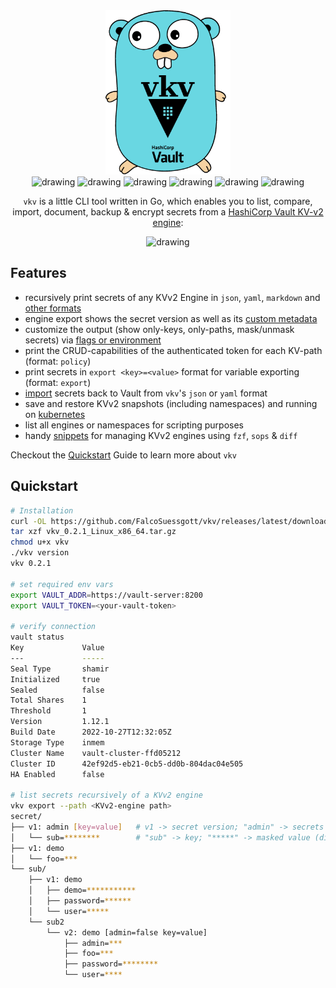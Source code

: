 <div align="center">
<img src="https://raw.githubusercontent.com/FalcoSuessgott/vkv/master/www/static/images/logo.png" alt="drawing" width="200"/>
<br>
<img src="https://github.com/FalcoSuessgott/vkv/actions/workflows/test.yml/badge.svg" alt="drawing"/>
<img src="https://github.com/FalcoSuessgott/vkv/actions/workflows/lint.yml/badge.svg" alt="drawing"/>
<img src="https://codecov.io/gh/FalcoSuessgott/vkv/branch/master/graph/badge.svg" alt="drawing"/>
<img src="https://img.shields.io/github/downloads/FalcoSuessgott/vkv/total.svg" alt="drawing"/>
<img src="https://img.shields.io/github/v/release/FalcoSuessgott/vkv" alt="drawing"/>
<img src="https://img.shields.io/docker/pulls/falcosuessgott/vkv" alt="drawing"/>

`vkv` is a little CLI tool written in Go, which enables you to list, compare, import, document, backup & encrypt secrets from a [HashiCorp Vault KV-v2 engine](https://developer.hashicorp.com/vault/docs/secrets/kv/kv-v2):

<img src="https://media.githubusercontent.com/media/FalcoSuessgott/vkv/master/www/static/images/demo.gif" alt="drawing" width="1000" />

</div>

## Features
* recursively print secrets of any KVv2 Engine in `json`, `yaml`, `markdown` and [other formats](https://falcosuessgott.github.io/vkv/05_export/formats/)
* engine export shows the secret version as well as its [custom metadata](https://developer.hashicorp.com/vault/docs/commands/kv/metadata)
* customize the output (show only-keys, only-paths, mask/unmask secrets) via [flags or environment](https://falcosuessgott.github.io/vkv/05_export/)
* print the CRUD-capabilities of the authenticated token for each KV-path (format: `policy`)
* print secrets in `export <key>=<value>` format for variable exporting (format: `export`)
* [import](https://falcosuessgott.github.io/vkv/06_import/) secrets back to Vault from `vkv`'s `json` or `yaml` format 
* save and restore KVv2 snapshots (including namespaces) and running on [kubernetes](https://falcosuessgott.github.io/vkv/09_advanced_examples/kubernetes/)
* list all engines or namespaces for scripting purposes
* handy [snippets](https://falcosuessgott.github.io/vkv/09_advanced_examples/) for managing KVv2 engines using `fzf`, `sops` & `diff`

Checkout the [Quickstart](https://falcosuessgott.github.io/vkv/01_quickstart) Guide to learn more about `vkv`

## Quickstart

```bash
# Installation
curl -OL https://github.com/FalcoSuessgott/vkv/releases/latest/download/vkv_0.2.1_$(uname)_$(uname -m).tar.gz
tar xzf vkv_0.2.1_Linux_x86_64.tar.gz
chmod u+x vkv
./vkv version
vkv 0.2.1

# set required env vars
export VAULT_ADDR=https://vault-server:8200
export VAULT_TOKEN=<your-vault-token>

# verify connection
vault status
Key             Value
---             -----
Seal Type       shamir
Initialized     true
Sealed          false
Total Shares    1
Threshold       1
Version         1.12.1
Build Date      2022-10-27T12:32:05Z
Storage Type    inmem
Cluster Name    vault-cluster-ffd05212
Cluster ID      42ef92d5-eb21-0cb5-dd0b-804dac04e505
HA Enabled      false

# list secrets recursively of a KVv2 engine
vkv export --path <KVv2-engine path>
secret/
├── v1: admin [key=value]   # v1 -> secret version; "admin" -> secrets name; "[key=value]" -> secrets custom metadata
│   └── sub=********        # "sub" -> key; "*****" -> masked value (disable with --show-values)
├── v1: demo
│   └── foo=***
└── sub/
    ├── v1: demo
    │   ├── demo=***********
    │   ├── password=******
    │   └── user=*****
    └── sub2
        └── v2: demo [admin=false key=value]
            ├── admin=***
            ├── foo=***
            ├── password=********
            └── user=****
```
